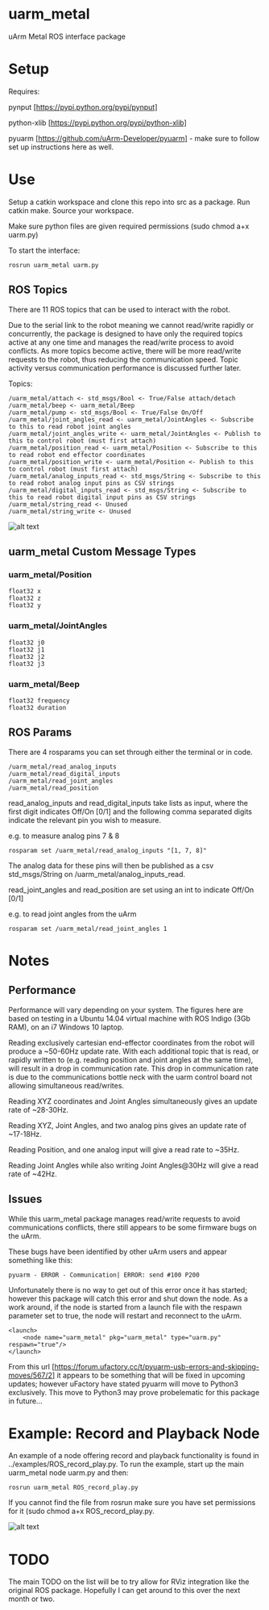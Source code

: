 # uarm_metal
uArm Metal ROS interface package

# Setup
Requires: 

pynput [https://pypi.python.org/pypi/pynput]

python-xlib [https://pypi.python.org/pypi/python-xlib]

pyuarm [https://github.com/uArm-Developer/pyuarm] -  make sure to follow set up instructions here as well.

# Use
Setup a catkin workspace and clone this repo into src as a package. Run catkin make. Source your workspace.

Make sure python files are given required permissions (sudo chmod a+x uarm.py)

To start the interface:
 ```
rosrun uarm_metal uarm.py
```

## ROS Topics
There are 11 ROS topics that can be used to interact with the robot.

Due to the serial link to the robot meaning we cannot read/write rapidly or concurrently, the package is designed to
have only the required topics active at any one time and manages the read/write process to avoid conflicts.
As more topics become active, there will be more read/write requests to the robot, thus reducing the communication
speed. Topic activity versus communication performance is
discussed further later.

Topics:
```
/uarm_metal/attach <- std_msgs/Bool <- True/False attach/detach
/uarm_metal/beep <- uarm_metal/Beep
/uarm_metal/pump <- std_msgs/Bool <- True/False On/Off
/uarm_metal/joint_angles_read <- uarm_metal/JointAngles <- Subscribe to this to read robot joint angles
/uarm_metal/joint_angles_write <- uarm_metal/JointAngles <- Publish to this to control robot (must first attach)
/uarm_metal/position_read <- uarm_metal/Position <- Subscribe to this to read robot end effector coordinates
/uarm_metal/position_write <- uarm_metal/Position <- Publish to this to control robot (must first attach)
/uarm_metal/analog_inputs_read <- std_msgs/String <- Subscribe to this to read robot analog input pins as CSV strings
/uarm_metal/digital_inputs_read <- std_msgs/String <- Subscribe to this to read robot digital input pins as CSV strings
/uarm_metal/string_read <- Unused
/uarm_metal/string_write <- Unused
```
![alt text](https://cloud.githubusercontent.com/assets/9334388/23900016/748ca194-08af-11e7-8bcc-203d5d1ebde6.png)

## uarm_metal Custom Message Types

### uarm_metal/Position
```
float32 x
float32 z
float32 y
```
### uarm_metal/JointAngles
```
float32 j0
float32 j1
float32 j2
float32 j3
```
### uarm_metal/Beep
```
float32 frequency
float32 duration
```

## ROS Params
There are 4 rosparams you can set through either the terminal or in code.

```
/uarm_metal/read_analog_inputs
/uarm_metal/read_digital_inputs
/uarm_metal/read_joint_angles
/uarm_metal/read_position
```

read_analog_inputs and read_digital_inputs take lists as input, where the first digit indicates Off/On [0/1] and the
following comma separated digits indicate the relevant pin you wish to measure.

e.g. to measure analog pins 7 & 8

```
rosparam set /uarm_metal/read_analog_inputs "[1, 7, 8]"
```

The analog data for these pins will then be published as a csv std_msgs/String on /uarm_metal/analog_inputs_read.

read_joint_angles and read_position are set using an int to indicate Off/On [0/1]

e.g. to read joint angles from the uArm

```
rosparam set /uarm_metal/read_joint_angles 1
```


# Notes
## Performance
Performance will vary depending on your system. The figures here are based on testing in a Ubuntu 14.04 virtual machine with ROS Indigo (3Gb RAM), on an i7 Windows 10 laptop.

Reading exclusively cartesian end-effector coordinates from the robot will produce a ~50-60Hz update rate. With each
additional topic that is read, or rapidly written to (e.g. reading position and joint angles at the same time), will
result in a drop in communication rate. This drop in communication rate is due to the communications bottle neck with the uarm control board not allowing simultaneous read/writes. 

Reading XYZ coordinates and Joint Angles simultaneously gives an update rate of ~28-30Hz.

Reading XYZ, Joint Angles, and two analog pins gives an update rate of ~17-18Hz.

Reading Position, and one analog input will give a read rate to ~35Hz.

Reading Joint Angles while also writing Joint Angles@30Hz will give a read rate of ~42Hz.

## Issues
While this uarm_metal package manages read/write requests to avoid communications conflicts, there still appears to be some firmware bugs on the uArm.

These bugs have been identified by other uArm users and appear something like this:
```
pyuarm - ERROR - Communication| ERROR: send #100 P200
```
Unfortunately there is no way to get out of this error once it has started; however this package will catch this error and shut down the node. As a work around, if the node is started from a launch file with the respawn parameter set to true, the node will restart and reconnect to the uArm.

```
<launch>
	<node name="uarm_metal" pkg="uarm_metal" type="uarm.py" respawn="true"/>
</launch>
```

From this url [https://forum.ufactory.cc/t/pyuarm-usb-errors-and-skipping-moves/567/2] it appears to be something that will be fixed in upcoming updates; however uFactory have stated pyuarm will move to Python3 exclusively. This move to Python3 may prove probelematic for this package in future...

# Example: Record and Playback Node
An example of a node offering record and playback functionality is found in ../examples/ROS_record_play.py. To run the example, start up the main uarm_metal node uarm.py and then:
```
rosrun uarm_metal ROS_record_play.py
```
If you cannot find the file from rosrun make sure you have set permissions for it (sudo chmod a+x ROS_record_play.py.

![alt text](https://cloud.githubusercontent.com/assets/9334388/23900017/749e97aa-08af-11e7-9f06-50a6cd7acb4e.png)

# TODO
The main TODO on the list will be to try allow for RViz integration like the original ROS package. Hopefully I can get around to this over the next month or two.
